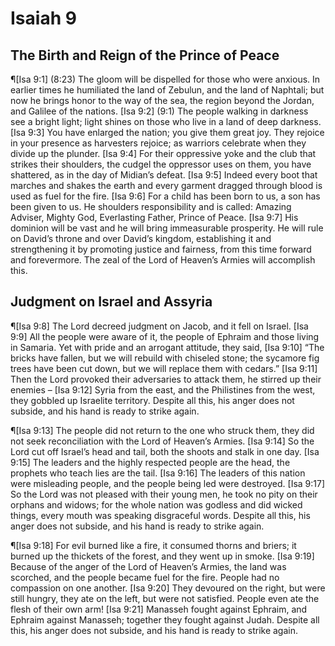 # Isaiah 9

## The Birth and Reign of the Prince of Peace
¶[Isa 9:1] (8:23) The gloom will be dispelled for those who were anxious. In earlier times he humiliated the land of Zebulun, and the land of Naphtali; but now he brings honor to the way of the sea, the region beyond the Jordan, and Galilee of the nations.
[Isa 9:2] (9:1) The people walking in darkness see a bright light; light shines on those who live in a land of deep darkness.
[Isa 9:3] You have enlarged the nation; you give them great joy. They rejoice in your presence as harvesters rejoice; as warriors celebrate when they divide up the plunder.
[Isa 9:4] For their oppressive yoke and the club that strikes their shoulders, the cudgel the oppressor uses on them, you have shattered, as in the day of Midian’s defeat.
[Isa 9:5] Indeed every boot that marches and shakes the earth and every garment dragged through blood is used as fuel for the fire.
[Isa 9:6] For a child has been born to us, a son has been given to us. He shoulders responsibility and is called: Amazing Adviser, Mighty God, Everlasting Father, Prince of Peace.
[Isa 9:7] His dominion will be vast and he will bring immeasurable prosperity. He will rule on David’s throne and over David’s kingdom, establishing it and strengthening it by promoting justice and fairness, from this time forward and forevermore. The zeal of the Lord of Heaven’s Armies will accomplish this.

## Judgment on Israel and Assyria
¶[Isa 9:8] The Lord decreed judgment on Jacob, and it fell on Israel.
[Isa 9:9] All the people were aware of it, the people of Ephraim and those living in Samaria. Yet with pride and an arrogant attitude, they said,
[Isa 9:10] “The bricks have fallen, but we will rebuild with chiseled stone; the sycamore fig trees have been cut down, but we will replace them with cedars.”
[Isa 9:11] Then the Lord provoked their adversaries to attack them, he stirred up their enemies –
[Isa 9:12] Syria from the east, and the Philistines from the west, they gobbled up Israelite territory. Despite all this, his anger does not subside, and his hand is ready to strike again.

¶[Isa 9:13] The people did not return to the one who struck them, they did not seek reconciliation with the Lord of Heaven’s Armies.
[Isa 9:14] So the Lord cut off Israel’s head and tail, both the shoots and stalk in one day.
[Isa 9:15] The leaders and the highly respected people are the head, the prophets who teach lies are the tail.
[Isa 9:16] The leaders of this nation were misleading people, and the people being led were destroyed.
[Isa 9:17] So the Lord was not pleased with their young men, he took no pity on their orphans and widows; for the whole nation was godless and did wicked things, every mouth was speaking disgraceful words. Despite all this, his anger does not subside, and his hand is ready to strike again.

¶[Isa 9:18] For evil burned like a fire, it consumed thorns and briers; it burned up the thickets of the forest, and they went up in smoke.
[Isa 9:19] Because of the anger of the Lord of Heaven’s Armies, the land was scorched, and the people became fuel for the fire. People had no compassion on one another.
[Isa 9:20] They devoured on the right, but were still hungry, they ate on the left, but were not satisfied. People even ate the flesh of their own arm!
[Isa 9:21] Manasseh fought against Ephraim, and Ephraim against Manasseh; together they fought against Judah. Despite all this, his anger does not subside, and his hand is ready to strike again.
